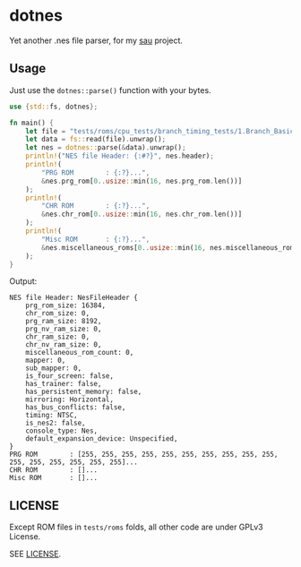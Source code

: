 # dotnes

Yet another .nes file parser, for my [sau][sau-repo] project.

## Usage

Just use the `dotnes::parse()` function with your bytes.

```rust
use {std::fs, dotnes};

fn main() {
    let file = "tests/roms/cpu_tests/branch_timing_tests/1.Branch_Basics.nes";
    let data = fs::read(file).unwrap();
    let nes = dotnes::parse(&data).unwrap();
    println!("NES file Header: {:#?}", nes.header);
    println!(
        "PRG ROM        : {:?}...",
        &nes.prg_rom[0..usize::min(16, nes.prg_rom.len())]
    );
    println!(
        "CHR ROM        : {:?}...",
        &nes.chr_rom[0..usize::min(16, nes.chr_rom.len())]
    );
    println!(
        "Misc ROM       : {:?}...",
        &nes.miscellaneous_roms[0..usize::min(16, nes.miscellaneous_roms.len())]
    );
}
```

Output: 

```text
NES file Header: NesFileHeader {
    prg_rom_size: 16384,
    chr_rom_size: 0,
    prg_ram_size: 8192,
    prg_nv_ram_size: 0,
    chr_ram_size: 0,
    chr_nv_ram_size: 0,
    miscellaneous_rom_count: 0,
    mapper: 0,
    sub_mapper: 0,
    is_four_screen: false,
    has_trainer: false,
    has_persistent_memory: false,
    mirroring: Horizontal,
    has_bus_conflicts: false,
    timing: NTSC,
    is_nes2: false,
    console_type: Nes,
    default_expansion_device: Unspecified,
}
PRG ROM        : [255, 255, 255, 255, 255, 255, 255, 255, 255, 255, 255, 255, 255, 255, 255, 255]...
CHR ROM        : []...
Misc ROM       : []...
```

## LICENSE

Except ROM files in `tests/roms` folds, all other code are under GPLv3 License.

SEE [LICENSE][license-file].

[sau-repo]: https://git.7sdre.am/7sDream/sau 
[license-file]: https://git.7sdre.am/7sDream/dotnes/src/branch/master/LICENS
